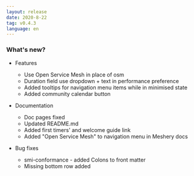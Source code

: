 ```yaml
---
layout: release
date: 2020-8-22
tag: v0.4.3
language: en
---
```


### What's new?

- Features

  - Use Open Service Mesh in place of osm
  - Duration field use dropdown + text in performance preference
  - Added tooltips for navigation menu items while in minimised state
  - Added community calendar button

- Documentation

  - Doc pages fixed
  - Updated README.md
  - Added first timers' and welcome guide link
  - Added "Open Service Mesh" to navigation menu in Meshery docs

- Bug fixes
  - smi-conformance - added Colons to front matter
  - Missing bottom row added

